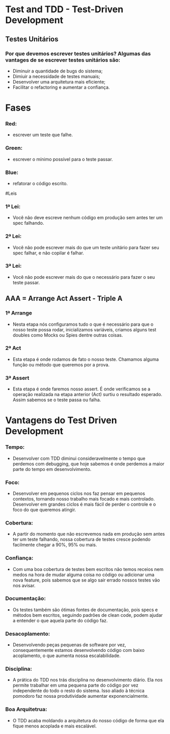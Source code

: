 # Test and TDD - Test-Driven Development
## Testes Unitários

### Por que devemos escrever testes unitários? Algumas das vantages de se escrever testes unitários são:
* Diminuir a quantidade de bugs do sistema;
* Dimiuir a necessidade de testes manuais;
* Desenvolver uma arquitetura mais eficiente;
* Facilitar o refactoring e aumentar a confiança.

# Fases
### Red: 
* escrever um teste que falhe.
### Green: 
* escrever o mínimo possível para o teste passar.
### Blue: 
* refatorar o código escrito.

#Leis
### 1ª Lei: 
* Você não deve escreve nenhum código em produção sem antes ter um spec falhando.
### 2ª Lei: 
* Você não pode escrever mais do que um teste unitário para fazer seu spec falhar, e não copilar é falhar.
### 3ª Lei: 
* Você não pode escrever mais do que o necessário para fazer o seu teste passar.


## AAA = Arrange Act Assert - Triple A

### 1ª Arrange
* Nesta etapa nós configuramos tudo o que é necessário para que o nosso teste possa rodar, inicializamos variáveis, criamos alguns test doubles como Mocks ou Spies dentre outras coisas.
### 2ª Act
* Esta etapa é onde rodamos de fato o nosso teste. Chamamos alguma função ou método que queremos por a prova.
### 3ª Assert
* Esta etapa é onde faremos nosso assert. É onde verificamos se a operação realizada na etapa anterior (Act) surtiu o resultado esperado. Assim sabemos se o teste passa ou falha.

# Vantagens do Test Driven Development
### Tempo: 
* Desenvolver com TDD diminui consideravelmente o tempo que perdemos com debugging, que hoje sabemos é onde perdemos a maior parte do tempo em desenvolvimento.
### Foco: 
* Desenvolver em pequenos ciclos nos faz pensar em pequenos contextos, tornando nosso trabalho mais focado e mais controlado. Desenvolver em grandes ciclos é mais fácil de perder o controle e o foco do que queremos atingir.
### Cobertura: 
* A partir do momento que não escrevemos nada em produção sem antes ter um teste falhando, nossa cobertura de testes cresce podendo facilmente chegar a 90%, 95% ou mais.
### Confiança: 
* Com uma boa cobertura de testes bem escritos não temos receios nem medos na hora de mudar alguma coisa no código ou adicionar uma nova feature, pois sabemos que se algo sair errado nossos testes vão nos avisar.
### Documentação: 
* Os testes também são ótimas fontes de documentação, pois specs e métodos bem escritos, seguindo padrões de clean code, podem ajudar a entender o que aquela parte do código faz.
### Desacoplamento: 
* Desenvolvendo peças pequenas de software por vez, consequentemente estamos desenvolvendo código com baixo acoplamento, o que aumenta nossa escalabilidade.
### Disciplina: 
* A prática do TDD nos trás disciplina no desenvolvimento diário. Ela nos permite trabalhar em uma pequena parte do código por vez independente do todo o resto do sistema. Isso aliado à técnica pomodoro faz nossa produtividade aumentar exponencialmente.
### Boa Arquitetrua: 
* O TDD acaba moldando a arquitetura do nosso código de forma que ela fique menos acoplada e mais escalável.
